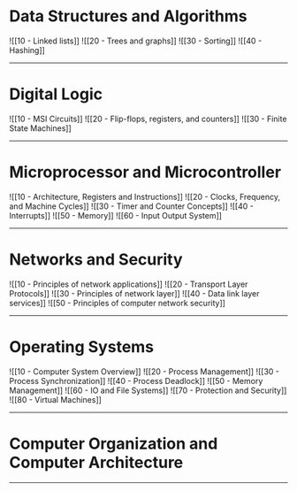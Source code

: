 # Data Structures and Algorithms  
![[10 - Linked lists]]
![[20 - Trees and graphs]]
![[30 - Sorting]]
![[40 - Hashing]]

---
# Digital Logic
![[10 - MSI Circuits]]
![[20 - Flip-flops, registers, and counters]]
![[30 - Finite State Machines]]

---
# Microprocessor and Microcontroller 
![[10 - Architecture, Registers and Instructions]]
![[20 - Clocks, Frequency, and Machine Cycles]]
![[30 - Timer and Counter Concepts]]
![[40 - Interrupts]]
![[50 - Memory]]
![[60 - Input Output System]]

---

# Networks and Security 
 ![[10 - Principles of network applications]]
 ![[20 - Transport Layer Protocols]]
 ![[30 - Principles of network layer]]
 ![[40 - Data link layer services]]
 ![[50 - Principles of computer network security]]
 
---

# Operating Systems

![[10 - Computer System Overview]]
![[20 - Process Management]]
![[30 - Process Synchronization]]
![[40 - Process Deadlock]]
![[50 - Memory Management]]
![[60 - IO and File Systems]]
![[70 - Protection and Security]]
![[80 - Virtual Machines]]
___

# Computer Organization and Computer Architecture 

---